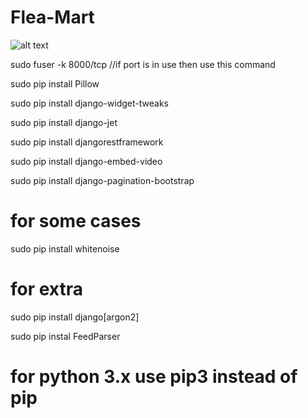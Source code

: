 # Flea-Mart

![alt text](https://raw.githubusercontent.com/mainuddinrussel73/flea-mart-03/master/static/assets/corporate/img/logos/some.png)

sudo fuser -k 8000/tcp //if port is in use then use this command

sudo pip install Pillow

sudo pip install django-widget-tweaks

sudo pip install django-jet

sudo pip install djangorestframework

sudo pip install django-embed-video

sudo pip install django-pagination-bootstrap

# for some cases

sudo pip install whitenoise

# for extra

sudo pip install django[argon2]

sudo pip instal FeedParser

# for python 3.x use pip3 instead of pip

